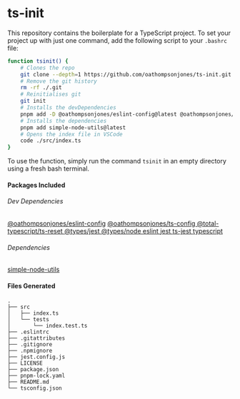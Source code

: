 # ts-init
This repository contains the boilerplate for a TypeScript project.
To set your project up with just one command, add the following script to your `.bashrc` file:
```sh
function tsinit() {
    # Clones the repo
    git clone --depth=1 https://github.com/oathompsonjones/ts-init.git .
    # Remove the git history
    rm -rf ./.git
    # Reinitialises git
    git init
    # Installs the devDependencies
    pnpm add -D @oathompsonjones/eslint-config@latest @oathompsonjones/ts-config@latest @total-typescript/ts-reset@latest @types/jest@latest @types/node@latest eslint@latest jest@latest ts-jest@latest typescript@latest
    # Installs the dependencies
    pnpm add simple-node-utils@latest
    # Opens the index file in VSCode
    code ./src/index.ts
}
```
To use the function, simply run the command `tsinit` in an empty directory using a fresh bash terminal.

#### Packages Included
###### Dev Dependencies
[@oathompsonjones/eslint-config](https://npmjs.org/package/@oathompsonjones/eslint-config)
[@oathompsonjones/ts-config    ](https://npmjs.org/package/@oathompsonjones/ts-config    )
[@total-typescript/ts-reset    ](https://npmjs.org/package/@total-typescript/ts-reset    )
[@types/jest                   ](https://npmjs.org/package/@types/jest                   )
[@types/node                   ](https://npmjs.org/package/@types/node                   )
[eslint                        ](https://npmjs.org/package/eslint                        )
[jest                          ](https://npmjs.org/package/jest                          )
[ts-jest                       ](https://npmjs.org/package/ts-jest                       )
[typescript                    ](https://npmjs.org/package/typescript                    )
###### Dependencies
[simple-node-utils             ](https://npmjs.org/package/simple-node-utils             )

#### Files Generated
```
.
├── src
│   ├── index.ts
│   └── tests
│       └── index.test.ts
├── .eslintrc
├── .gitattributes
├── .gitignore
├── .npmignore
├── jest.config.js
├── LICENSE
├── package.json
├── pnpm-lock.yaml
├── README.md
└── tsconfig.json
```